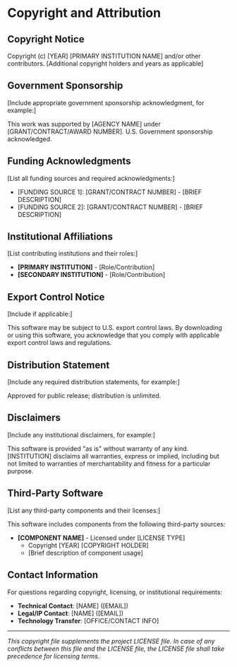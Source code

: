 # Copyright and Attribution

## Copyright Notice

Copyright (c) [YEAR] [PRIMARY INSTITUTION NAME] and/or other contributors.
[Additional copyright holders and years as applicable]

## Government Sponsorship

[Include appropriate government sponsorship acknowledgment, for example:]

This work was supported by [AGENCY NAME] under [GRANT/CONTRACT/AWARD NUMBER].
U.S. Government sponsorship acknowledged.

## Funding Acknowledgments

[List all funding sources and required acknowledgments:]

* [FUNDING SOURCE 1]: [GRANT/CONTRACT NUMBER] - [BRIEF DESCRIPTION]
* [FUNDING SOURCE 2]: [GRANT/CONTRACT NUMBER] - [BRIEF DESCRIPTION]

## Institutional Affiliations

[List contributing institutions and their roles:]

* **[PRIMARY INSTITUTION]** - [Role/Contribution]
* **[SECONDARY INSTITUTION]** - [Role/Contribution]

## Export Control Notice

[Include if applicable:]

This software may be subject to U.S. export control laws. By downloading or 
using this software, you acknowledge that you comply with applicable export 
control laws and regulations.

## Distribution Statement

[Include any required distribution statements, for example:]

Approved for public release; distribution is unlimited.

## Disclaimers

[Include any institutional disclaimers, for example:]

This software is provided "as is" without warranty of any kind. [INSTITUTION] 
disclaims all warranties, express or implied, including but not limited to 
warranties of merchantability and fitness for a particular purpose.

## Third-Party Software

[List any third-party components and their licenses:]

This software includes components from the following third-party sources:

* **[COMPONENT NAME]** - Licensed under [LICENSE TYPE]
  - Copyright [YEAR] [COPYRIGHT HOLDER]
  - [Brief description of component usage]

## Contact Information

For questions regarding copyright, licensing, or institutional requirements:

* **Technical Contact**: [NAME] ([EMAIL])
* **Legal/IP Contact**: [NAME] ([EMAIL])
* **Technology Transfer**: [OFFICE/CONTACT INFO]

---

*This copyright file supplements the project LICENSE file. In case of any 
conflicts between this file and the LICENSE file, the LICENSE file shall take 
precedence for licensing terms.* 